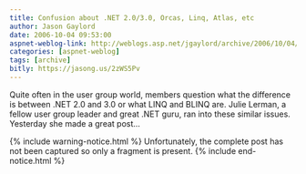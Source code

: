 ```yaml
---
title: Confusion about .NET 2.0/3.0, Orcas, Linq, Atlas, etc
author: Jason Gaylord
date: 2006-10-04 09:53:00
aspnet-weblog-link: http://weblogs.asp.net/jgaylord/archive/2006/10/04/Confusion-about-.NET-2.0_2F00_3.0_2C00_-Orcas_2C00_-Linq_2C00_-Atlas_2C00_-etc.aspx
categories: [aspnet-weblog]
tags: [archive]
bitly: https://jasong.us/2zWS5Pv
---
```


Quite often in the user group world, members question what the difference is between .NET 2.0 and 3.0 or what LINQ and BLINQ are. Julie Lerman, a fellow user group leader and great .NET guru, ran into these similar issues. Yesterday she made a great post...

{% include warning-notice.html %}
Unfortunately, the complete post has not been captured so only a fragment is present.
{% include end-notice.html %}